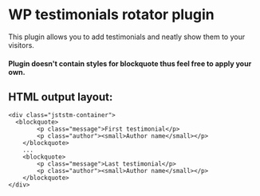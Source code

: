 # WP testimonials rotator plugin

This plugin allows you to add testimonials and neatly show them to your visitors.

#### Plugin doesn't contain styles for blockquote thus feel free to apply your own.

## HTML output layout:

```
<div class="jststm-container">
  <blockquote>
		<p class="message">First testimonial</p>
		<p class="author"><small>Author name</small></p>
	</blockquote>
	...
	<blockquote>
		<p class="message">Last testimonial</p>
		<p class="author"><small>Author name</small></p>
	</blockquote>
</div>
```
